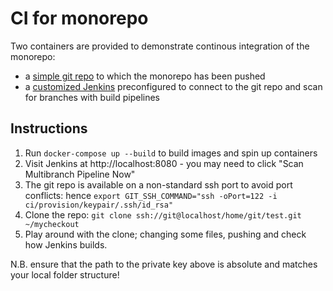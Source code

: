 # CI for monorepo
Two containers are provided to demonstrate continous integration of the monorepo:
 * a [simple git repo](Dockerfile.gitrepo) to which the monorepo has been pushed
 * a [customized Jenkins](Dockerfile.jenkins) preconfigured to connect to the git repo and scan for branches with build pipelines

## Instructions
1. Run `docker-compose up --build` to build images and spin up containers
2. Visit Jenkins at http://localhost:8080  - you may need to click "Scan Multibranch Pipeline Now"
3. The git repo is available on a non-standard ssh port to avoid port conflicts: hence  `export GIT_SSH_COMMAND="ssh -oPort=122 -i ci/provision/keypair/.ssh/id_rsa"`
4. Clone the repo: `git clone ssh://git@localhost/home/git/test.git ~/mycheckout`
5. Play around with the clone; changing some files, pushing and check how Jenkins builds.

N.B. ensure that the path to the private key above is absolute and matches your local folder structure!
